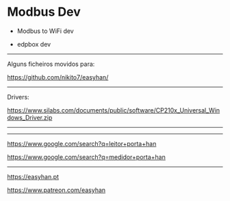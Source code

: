# Modbus Dev

- Modbus to WiFi dev

- edpbox dev

---

Alguns ficheiros movidos para:

https://github.com/nikito7/easyhan/

---

Drivers:

https://www.silabs.com/documents/public/software/CP210x_Universal_Windows_Driver.zip

---

---

https://www.google.com/search?q=leitor+porta+han

https://www.google.com/search?q=medidor+porta+han

---

https://easyhan.pt

https://www.patreon.com/easyhan
